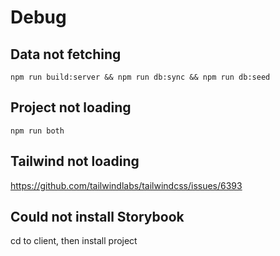 # Debug
## Data not fetching
```
npm run build:server && npm run db:sync && npm run db:seed
```

## Project not loading
```
npm run both
```

## Tailwind not loading
https://github.com/tailwindlabs/tailwindcss/issues/6393

## Could not install Storybook
cd to client, then install project 
